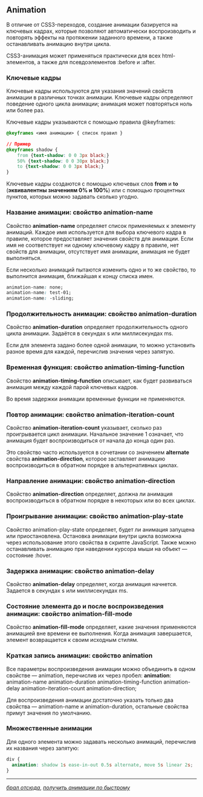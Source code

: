 ## Animation

В отличие от CSS3-переходов, создание анимации базируется на ключевых кадрах, которые позволяют автоматически воспроизводить и повторять эффекты на протяжении заданного времени, а также останавливать анимацию внутри цикла.

CSS3-анимация может применяться практически для всех html-элементов, а также для псевдоэлементов :before и :after.

### Ключевые кадры

Ключевые кадры используются для указания значений свойств анимации в различных точках анимации. Ключевые кадры определяют поведение одного цикла анимации; анимация может повторяться ноль или более раз.

Ключевые кадры указываются с помощью правила @keyframes:

```css
@keyframes <имя анимации> { список правил }

// Пример
@keyframes shadow {
    from {text-shadow: 0 0 3px black;}
    50% {text-shadow: 0 0 30px black;}
    to {text-shadow: 0 0 3px black;}
}
```

Ключевые кадры создаются с помощью ключевых слов **from** и **to** (**эквивалентны значениям 0% и 100%**) или с помощью процентных пунктов, которых можно задавать сколько угодно.

### Название анимации: свойство animation-name

Свойство **animation-name** определяет список применяемых к элементу анимаций. Каждое имя используется для выбора ключевого кадра в правиле, которое предоставляет значения свойств для анимации. Если имя не соответствует ни одному ключевому кадру в правиле, нет свойств для анимации, отсутствует имя анимации, анимация не будет выполняться.

Если несколько анимаций пытаются изменить одно и то же свойство, то выполнится анимация, ближайшая к концу списка имен.

```css
animation-name: none;
animation-name: test-01;
animation-name: -sliding;
```

### Продолжительность анимации: свойство animation-duration

Свойство **animation-duration** определяет продолжительность одного цикла анимации. Задаётся в секундах s или миллисекундах ms.

Если для элемента задано более одной анимации, то можно установить разное время для каждой, перечислив значения через запятую.

### Временная функция: свойство animation-timing-function

Свойство **animation-timing-function** описывает, как будет развиваться анимация между каждой парой ключевых кадров.

Во время задержки анимации временные функции не применяются.

### Повтор анимации: свойство animation-iteration-count

Свойство **animation-iteration-count** указывает, сколько раз проигрывается цикл анимации. Начальное значение 1 означает, что анимация будет воспроизводиться от начала до конца один раз.

Это свойство часто используется в сочетании со значением **alternate** свойства **animation-direction**, которое заставляет анимацию воспроизводиться в обратном порядке в альтернативных циклах.

### Направление анимации: свойство animation-direction

Свойство **animation-direction** определяет, должна ли анимация воспроизводиться в обратном порядке в некоторых или во всех циклах.

### Проигрывание анимации: свойство animation-play-state

Свойство animation-play-state определяет, будет ли анимация запущена или приостановлена. Остановка анимации внутри цикла возможна через использование этого свойства в скрипте JavaScript. Также можно останавливать анимацию при наведении курсора мыши на объект — состояние :hover.

### Задержка анимации: свойство animation-delay

Свойство **animation-delay** определяет, когда анимация начнется. Задается в секундах s или миллисекундах ms.

### Состояние элемента до и после воспроизведения анимации: свойство animation-fill-mode

Свойство **animation-fill-mode** определяет, какие значения применяются анимацией вне времени ее выполнения. Когда анимация завершается, элемент возвращается к своим исходным стилям.

### Краткая запись анимации: свойство animation

Все параметры воспроизведения анимации можно объединить в одном свойстве — animation, перечислив их через пробел:
**animation**: animation-name animation-duration animation-timing-function animation-delay animation-iteration-count animation-direction;

Для воспроизведения анимации достаточно указать только два свойства — animation-name и animation-duration, остальные свойства примут значения по умолчанию.

### Множественные анимации

Для одного элемента можно задавать несколько анимаций, перечислив их названия через запятую:

```css
div {
  animation: shadow 1s ease-in-out 0.5s alternate, move 5s linear 2s;
}
```

---

[_брал отсюда_](https://www.youtube.com/watch?v=YMcyUXVW9G8), [_получить анимации по быстрому_](https://animista.net/play/text)
